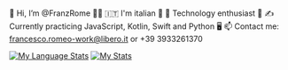 <!---
FranzRome/FranzRome is a ✨ special ✨ repository because its `README.md` (this file) appears on your GitHub profile.
You can click the Preview link to take a look at your changes.
--->

👋 Hi, I’m @FranzRome 💁‍♂️
🇮🇹 I'm italian 🍝
👀 Technology enthusiast 🤖
✍️ Currently practicing JavaScript, Kotlin, Swift and Python 🖥️
📫 Contact me: francesco.romeo-work@libero.it or +39 3933261370

[![My Language Stats](https://github-readme-stats.vercel.app/api/top-langs/?username=franzrome&langs_count=8&theme=bear)](rdhr)
[![My Stats](https://github-readme-stats.vercel.app/api/?username=franzrome&count_private=true&theme=bear&showicons=true)]()
